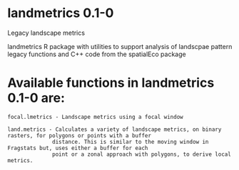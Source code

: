# landmetrics 0.1-0
Legacy landscape metrics

landmetrics R package with utilities to support analysis of landscpae pattern
  legacy functions and C++ code from the spatialEco package
    
# Available functions in landmetrics 0.1-0 are:

    focal.lmetrics - Landscape metrics using a focal window
 
    land.metrics - Calculates a variety of landscape metrics, on binary rasters, for polygons or points with a buffer 
                  distance. This is similar to the moving window in Fragstats but, uses either a buffer for each 
                  point or a zonal approach with polygons, to derive local metrics. 

